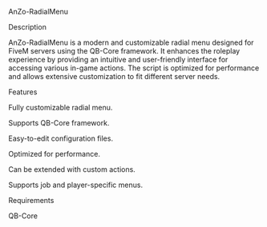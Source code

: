 AnZo-RadialMenu

Description

AnZo-RadialMenu is a modern and customizable radial menu designed for FiveM servers using the QB-Core framework. It enhances the roleplay experience by providing an intuitive and user-friendly interface for accessing various in-game actions. The script is optimized for performance and allows extensive customization to fit different server needs.

Features

Fully customizable radial menu.

Supports QB-Core framework.

Easy-to-edit configuration files.

Optimized for performance.

Can be extended with custom actions.

Supports job and player-specific menus.

Requirements

QB-Core
